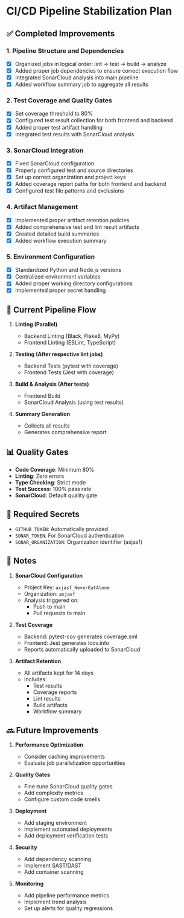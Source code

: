 # CI/CD Pipeline Stabilization Plan

## ✅ Completed Improvements

### 1. Pipeline Structure and Dependencies
- [x] Organized jobs in logical order: lint → test → build → analyze
- [x] Added proper job dependencies to ensure correct execution flow
- [x] Integrated SonarCloud analysis into main pipeline
- [x] Added workflow summary job to aggregate all results

### 2. Test Coverage and Quality Gates
- [x] Set coverage threshold to 80%
- [x] Configured test result collection for both frontend and backend
- [x] Added proper test artifact handling
- [x] Integrated test results with SonarCloud analysis

### 3. SonarCloud Integration
- [x] Fixed SonarCloud configuration
- [x] Properly configured test and source directories
- [x] Set up correct organization and project keys
- [x] Added coverage report paths for both frontend and backend
- [x] Configured test file patterns and exclusions

### 4. Artifact Management
- [x] Implemented proper artifact retention policies
- [x] Added comprehensive test and lint result artifacts
- [x] Created detailed build summaries
- [x] Added workflow execution summary

### 5. Environment Configuration
- [x] Standardized Python and Node.js versions
- [x] Centralized environment variables
- [x] Added proper working directory configurations
- [x] Implemented proper secret handling

## 🔄 Current Pipeline Flow

1. **Linting (Parallel)**
   - Backend Linting (Black, Flake8, MyPy)
   - Frontend Linting (ESLint, TypeScript)

2. **Testing (After respective lint jobs)**
   - Backend Tests (pytest with coverage)
   - Frontend Tests (Jest with coverage)

3. **Build & Analysis (After tests)**
   - Frontend Build
   - SonarCloud Analysis (using test results)

4. **Summary Generation**
   - Collects all results
   - Generates comprehensive report

## 📊 Quality Gates

- **Code Coverage**: Minimum 80%
- **Linting**: Zero errors
- **Type Checking**: Strict mode
- **Test Success**: 100% pass rate
- **SonarCloud**: Default quality gate

## 🔐 Required Secrets

- `GITHUB_TOKEN`: Automatically provided
- `SONAR_TOKEN`: For SonarCloud authentication
- `SONAR_ORGANIZATION`: Organization identifier (axjasf)

## 📝 Notes

1. **SonarCloud Configuration**
   - Project Key: `axjasf_NeverEatAlone`
   - Organization: `axjasf`
   - Analysis triggered on:
     - Push to main
     - Pull requests to main

2. **Test Coverage**
   - Backend: pytest-cov generates coverage.xml
   - Frontend: Jest generates lcov.info
   - Reports automatically uploaded to SonarCloud

3. **Artifact Retention**
   - All artifacts kept for 14 days
   - Includes:
     - Test results
     - Coverage reports
     - Lint results
     - Build artifacts
     - Workflow summary

## 🔜 Future Improvements

1. **Performance Optimization**
   - Consider caching improvements
   - Evaluate job parallelization opportunities

2. **Quality Gates**
   - Fine-tune SonarCloud quality gates
   - Add complexity metrics
   - Configure custom code smells

3. **Deployment**
   - Add staging environment
   - Implement automated deployments
   - Add deployment verification tests

4. **Security**
   - Add dependency scanning
   - Implement SAST/DAST
   - Add container scanning

5. **Monitoring**
   - Add pipeline performance metrics
   - Implement trend analysis
   - Set up alerts for quality regressions
